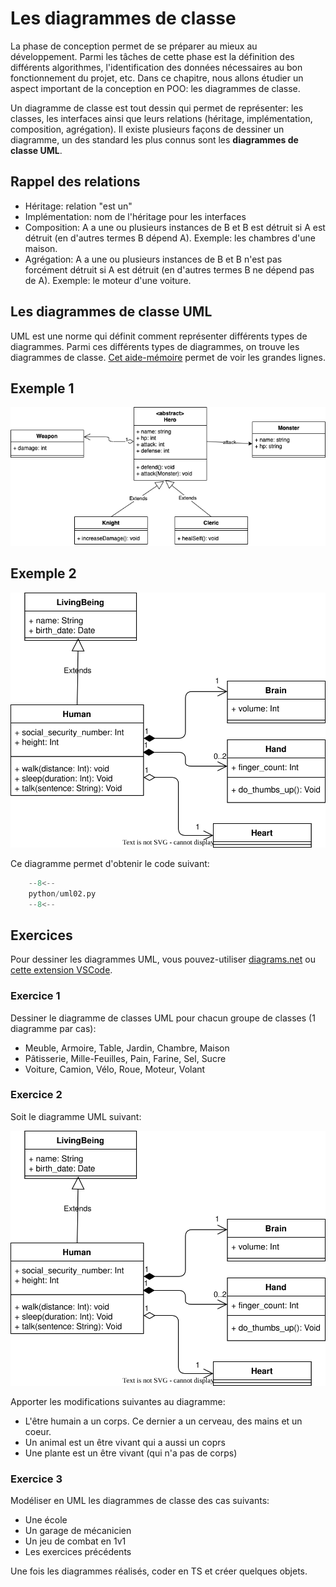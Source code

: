 # Les diagrammes de classe

La phase de conception permet de se préparer au mieux au développement.
Parmi les tâches de cette phase est la définition des différents algorithmes, l'identification des données nécessaires au bon fonctionnement du projet, etc.
Dans ce chapitre, nous allons étudier un aspect important de la conception en POO: les diagrammes de classe.

Un diagramme de classe est tout dessin qui permet de représenter: les classes, les interfaces ainsi que leurs relations (héritage, implémentation, composition, agrégation). Il existe plusieurs façons de dessiner un diagramme, un des standard les plus connus sont les **diagrammes de classe UML**.

## Rappel des relations

- Héritage: relation "est un"
- Implémentation: nom de l'héritage pour les interfaces
- Composition: A a une ou plusieurs instances de B et B est détruit si A est détruit (en d'autres termes B dépend A). Exemple: les chambres d'une maison.
- Agrégation: A a une ou plusieurs instances de B et B n'est pas forcément détruit si A est détruit (en d'autres termes B ne dépend pas de A). Exemple: le moteur d'une voiture.

## Les diagrammes de classe UML

UML est une norme qui définit comment représenter différents types de diagrammes.
Parmi ces différents types de diagrammes, on trouve les diagrammes de classe.
[Cet aide-mémoire](https://khalilstemmler.com/articles/uml-cheatsheet/) permet de voir les grandes lignes.

## Exemple 1

![Exemple UML](./img/uml01.png)

## Exemple 2

![Exemple UML](./img/uml02.drawio.svg)

Ce diagramme permet d'obtenir le code suivant:

```py title="Code correspondant du diagramme UML"
    --8<--
    python/uml02.py
    --8<--
```

## Exercices

Pour dessiner les diagrammes UML, vous pouvez-utiliser [diagrams.net](https://www.diagrams.net/) ou [cette extension VSCode](https://marketplace.visualstudio.com/items?itemName=hediet.vscode-drawio).

### Exercice 1

Dessiner le diagramme de classes UML pour chacun groupe de classes (1 diagramme par cas):

- Meuble, Armoire, Table, Jardin, Chambre, Maison
- Pâtisserie, Mille-Feuilles, Pain, Farine, Sel, Sucre
- Voiture, Camion, Vélo, Roue, Moteur, Volant

### Exercice 2

Soit le diagramme UML suivant:

![Exemple UML](./img/uml02.drawio.svg)

Apporter les modifications suivantes au diagramme:

- L'être humain a un corps. Ce dernier a un cerveau, des mains et un coeur.
- Un animal est un être vivant qui a aussi un coprs
- Une plante est un être vivant (qui n'a pas de corps)

### Exercice 3

Modéliser en UML les diagrammes de classe des cas suivants:

- Une école
- Un garage de mécanicien
- Un jeu de combat en 1v1
- Les exercices précédents

Une fois les diagrammes réalisés, coder en TS et créer quelques objets.

